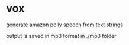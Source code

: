 # vox
generate amazon polly speech from text strings

output is saved in mp3 format in ./mp3 folder
